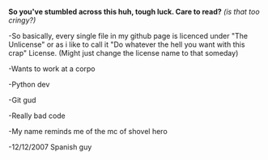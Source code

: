 **So you've stumbled across this huh, tough luck. Care to read?** *(is that too cringy?)*

-So basically, every single file in my github page is licenced under "The Unlicense" or as i like to call it "Do whatever the hell you want with this crap" License. (Might just change the license name to that someday)

-Wants to work at a corpo

-Python dev

-Git gud 

-Really bad code

-My name reminds me of the mc of shovel hero

-12/12/2007 Spanish guy
